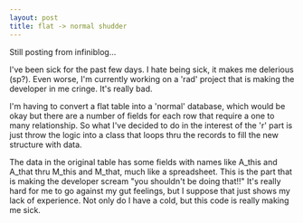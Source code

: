 ```yaml
---
layout: post
title: flat -> normal shudder
---
```

Still posting from infiniblog...

I've been sick for the past few days. I hate being sick, it makes me delerious (sp?). Even worse, I'm currently working on a 'rad' project that is making the developer in me cringe. It's really bad.

I'm having to convert a flat table into a 'normal' database, which would be okay but there are a number of fields for each row that require a one to many relationship. So what I've decided to do in the interest of the 'r' part is just throw the logic into a class that loops thru the records to fill the new structure with data.

The data in the original table has some fields with names like A_this and A_that thru M_this and M_that, much like a spreadsheet. This is the part that is making the developer scream "you shouldn't be doing that!!" It's really hard for me to go against my gut feelings, but I suppose that just shows my lack of experience. Not only do I have a cold, but this code is really making me sick.